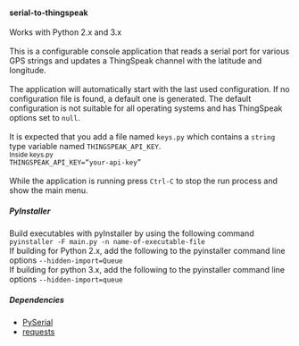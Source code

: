 <h4>serial-to-thingspeak</h4>
<div>
    Works with Python 2.x and 3.x
</div>
<br>
<div>
    This is a configurable console application that reads a serial port for various GPS strings and updates a ThingSpeak channel with the latitude and longitude.
</div>
<br>
<div>
    The application will automatically start with the last used configuration. If no configuration file is found, a default one is generated.
    The default configuration is not suitable for all operating systems and has ThingSpeak options set to <code>null</code>.
</div>
<br>
<div>
    It is expected that you add a file named <code>keys.py</code> which contains a <code>string</code> type variable named <code>THINGSPEAK_API_KEY</code>.
    <br>
    <div>
        <small>Inside keys.py</small>
    </div>
    <div>
        <code>THINGSPEAK_API_KEY=<q>your-api-key</q></code>
    </div>
</div>
<br>
<div>
    While the application is running press <code>Ctrl-C</code> to stop the run process and show the main menu.
</div>
<div>
    <h5>PyInstaller</h5>
    <div>
        Build executables with pyInstaller by using the following command <code>pyinstaller -F main.py -n name-of-executable-file</code>
    </div>
    <div>
        If building for Python 2.x, add the following to the pyinstaller command line options <code>--hidden-import=Queue</code>
    </div>
    <div>
        If building for python 3.x, add the following to the pyinstaller command line options <code>--hidden-import=queue</code>
    </div>
</div>
<div>
    <h5>Dependencies</h5>
    <ul>
        <li><a target='_blank' href='http://pyserial.readthedocs.io/en/latest/pyserial.html'>PySerial</a></li>
        <li><a target='_blank' href='http://docs.python-requests.org/en/master/'>requests</a></li>
    </ul>
</div>
